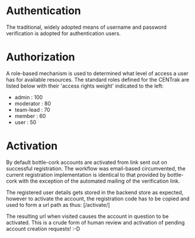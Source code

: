 # Authentication 

The traditional, widely adopted means of username and password verification is
adopted for authentication users.


# Authorization

A role-based mechanism is used to determined what level of access a user has
for available resources. The standard roles defined for the CENTrak are listed
below with their 'access rights weight' indicated to the left:

* admin         : 100
* moderator     : 80
* team-lead     : 70
* member        : 60
* user          : 50


# Activation

By default bottle-cork accounts are activated from link sent out on successful
registration. The workflow was email-based circumvented, the current registration
implementation is identical to that provided by bottle-cork with the exception
of the automated mailing of the verification link.

The registered user details gets stored in the backend store as expected, however
to activate the account, the registration code has to be copied and used to form
a url path as thus: [/activate/<registration-code>]

The resulting url when visited causes the account in question to be activated.
This is a crude form of human review and activation of pending account creation
requests! :-D

